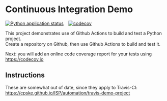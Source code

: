 Continuous Integration Demo
============================

[![Python application status](https://github.com/Supakrit65/demo-pyci/actions/workflows/python-app.yml/badge.svg)](https://github.com/Supakrit65/demo-pyci/actions/workflows/python-app.yml) &ensp;
[![codecov](https://codecov.io/gh/Supakrit65/demo-pyci/branch/master/graph/badge.svg?token=GL8T46POKH)](https://codecov.io/gh/Supakrit65/demo-pyci)

This project demonstrates use of Github Actions to build and test a Python project.  
Create a repository on Github, then use Github Actions to build and test it.

Next: you will add an online code coverage report for your tests using <https://codecov.io>

## Instructions

These are somewhat out of date, since they apply to Travis-CI:
<https://cpske.github.io/ISP/automation/travis-demo-project>


